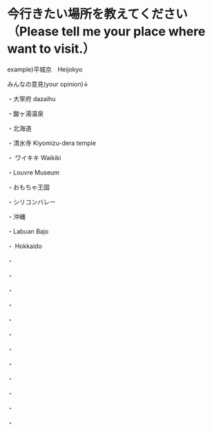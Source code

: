 # 今行きたい場所を教えてください（Please tell me your place where want to visit.）

example)平城京　Heijokyo

みんなの意見(your opinion)↓

・大宰府 dazaihu


・酸ヶ湯温泉

・北海道


・清水寺 Kiyomizu-dera temple


・ ワイキキ Waikiki

・Louvre Museum



・おもちゃ王国

・シリコンバレー

・沖縄

・Labuan Bajo


・ Hokkaido


・

・

・

・

・

・

・

・

・

・

・

・
